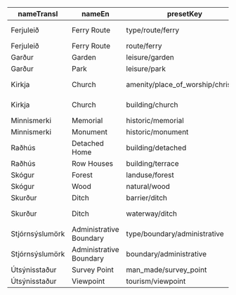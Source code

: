|nameTransl|nameEn|presetKey|searchable|icon|tags0|tags1|tags2|tags3|tags4|geometryArea|geometryLine|geometryPoint|geometryVertex|geometryRelation|
| ------ | ------ | ------ | ------ | ------ | ------ | ------ | ------ | ------ | ------ | ------ | ------ | ------ | ------ | ------ |
|Ferjuleið|Ferry Route|type/route/ferry| |route-ferry|type=route|route=ferry| | | | | | | |relation|
|Ferjuleið|Ferry Route|route/ferry| |ferry|route=ferry| | | | | |line| | | |
|Garður|Garden|leisure/garden| |garden|leisure=garden| | | | |area| |point|vertex| |
|Garður|Park|leisure/park| |park|leisure=park| | | | |area| |point| | |
|Kirkja|Church|amenity/place_of_worship/christian| |religious-christian|amenity=place_of_worship|religion=christian| | | |area| |point| | |
|Kirkja|Church|building/church| |place-of-worship|building=church| | | | |area| |point| | |
|Minnismerki|Memorial|historic/memorial| |monument|historic=memorial| | | | |area| |point|vertex| |
|Minnismerki|Monument|historic/monument| |monument|historic=monument| | | | |area| |point|vertex| |
|Raðhús|Detached Home|building/detached| |building|building=detached| | | | |area| |point| | |
|Raðhús|Row Houses|building/terrace| |building|building=terrace| | | | |area| |point| | |
|Skógur|Forest|landuse/forest| |park2|landuse=forest| | | | |area| | | | |
|Skógur|Wood|natural/wood| |park2|natural=wood| | | | |area| |point| | |
|Skurður|Ditch|barrier/ditch| | |barrier=ditch| | | | |area|line| | | |
|Skurður|Ditch|waterway/ditch| |waterway-ditch|waterway=ditch| | | | | |line| | | |
|Stjórnsýslumörk|Administrative Boundary|type/boundary/administrative| |boundary|type=boundary|boundary=administrative| | | | | | | |relation|
|Stjórnsýslumörk|Administrative Boundary|boundary/administrative| | |boundary=administrative| | | | | |line| | | |
|Útsýnisstaður|Survey Point|man_made/survey_point| |monument|man_made=survey_point| | | | | | |point|vertex| |
|Útsýnisstaður|Viewpoint|tourism/viewpoint| | |tourism=viewpoint| | | | | | |point|vertex| |
